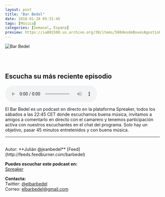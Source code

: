 ```yaml
---
layout: post
title: "Bar Bedel"
date: 2018-01-28 05:31:45
tags: [Música]
categories: [Semanal, Espana]
preview: https://ia801508.us.archive.org/30/items/500desdeBoxesAgustinPalmeiro/BarBedel_Logo_300.jpg
---
```


![Bar Bedel](https://ia801508.us.archive.org/30/items/500desdeBoxesAgustinPalmeiro/BarBedel_Logo_500x500%20-%20Bar%20Bedel.jpg)

<br/>
<br/>

## Escucha su más reciente episodio

<!--reproductor-feed=http://feeds.feedburner.com/barbedel-->
<!--reproductor-start-->
<audio id="audio" preload="auto" controls="" src="http://api.spreaker.com/download/episode/15672047/episodio_78_especial_oldies_but_goldies_con_teresa_honkymiss.mp3"></audio>
<!--reproductor-end-->

El Bar Bedel es un podcast en directo en la plataforma Spreaker, todos los sábados a las 22:45 CET donde escuchamos buena música, invitamos a amigos a comentarlo en directo con el camarero y tenemos participación activa con nuestros escuchantes en el chat del programa. Solo hay un objetivo, pasar 45 minutos entretenidos y con buena música.  

_ _ _
<br>
Autor: **Julián @jeanbedel**  
[Feed](http://feeds.feedburner.com/barbedel)  


**Puedes escuchar este podcast en:**  
[Spreaker](https://www.spreaker.com/show/bar-bedel)  


**Contacta:**  
Twitter: [@elbarbedel](https://twitter.com/elbarbedel)  
Correo: [elbarbedel@gmail.com](mailto:elbarbedel@gmail.com)  
